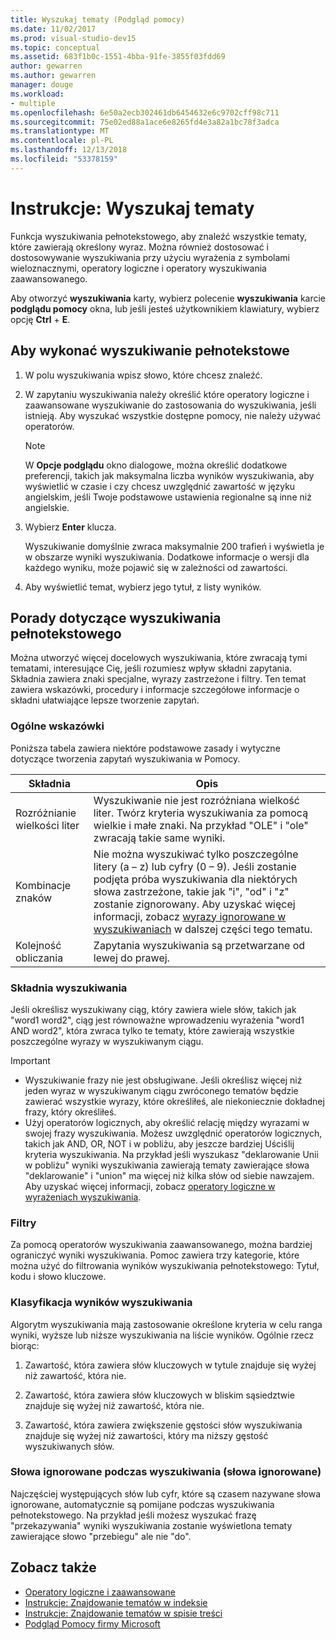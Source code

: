 ```yaml
---
title: Wyszukaj tematy (Podgląd pomocy)
ms.date: 11/02/2017
ms.prod: visual-studio-dev15
ms.topic: conceptual
ms.assetid: 683f1b0c-1551-4bba-91fe-3855f03fdd69
author: gewarren
ms.author: gewarren
manager: douge
ms.workload:
- multiple
ms.openlocfilehash: 6e50a2ecb302461db6454632e6c9702cff98c711
ms.sourcegitcommit: 75e02ed88a1ace6e8265fd4e3a82a1bc78f3adca
ms.translationtype: MT
ms.contentlocale: pl-PL
ms.lasthandoff: 12/13/2018
ms.locfileid: "53378159"
---
```

# <a name="how-to-search-for-topics"></a>Instrukcje: Wyszukaj tematy

Funkcja wyszukiwania pełnotekstowego, aby znaleźć wszystkie tematy, które zawierają określony wyraz. Można również dostosować i dostosowywanie wyszukiwania przy użyciu wyrażenia z symbolami wieloznacznymi, operatory logiczne i operatory wyszukiwania zaawansowanego.

Aby otworzyć **wyszukiwania** karty, wybierz polecenie **wyszukiwania** karcie **podglądu pomocy** okna, lub jeśli jesteś użytkownikiem klawiatury, wybierz opcję **Ctrl** + **E**.

## <a name="to-perform-a-full-text-search"></a>Aby wykonać wyszukiwanie pełnotekstowe

1.  W polu wyszukiwania wpisz słowo, które chcesz znaleźć.

2.  W zapytaniu wyszukiwania należy określić które operatory logiczne i zaawansowane wyszukiwanie do zastosowania do wyszukiwania, jeśli istnieją. Aby wyszukać wszystkie dostępne pomocy, nie należy używać operatorów.

    > [!NOTE]
    > W **Opcje podglądu** okno dialogowe, można określić dodatkowe preferencji, takich jak maksymalna liczba wyników wyszukiwania, aby wyświetlić w czasie i czy chcesz uwzględnić zawartość w języku angielskim, jeśli Twoje podstawowe ustawienia regionalne są inne niż angielskie.

3.  Wybierz **Enter** klucza.

     Wyszukiwanie domyślnie zwraca maksymalnie 200 trafień i wyświetla je w obszarze wyniki wyszukiwania. Dodatkowe informacje o wersji dla każdego wyniku, może pojawić się w zależności od zawartości.

4.  Aby wyświetlić temat, wybierz jego tytuł, z listy wyników.

## <a name="full-text-search-tips"></a>Porady dotyczące wyszukiwania pełnotekstowego

Można utworzyć więcej docelowych wyszukiwania, które zwracają tymi tematami, interesujące Cię, jeśli rozumiesz wpływ składni zapytania. Składnia zawiera znaki specjalne, wyrazy zastrzeżone i filtry. Ten temat zawiera wskazówki, procedury i informacje szczegółowe informacje o składni ułatwiające lepsze tworzenie zapytań.

### <a name="general-guidelines"></a>Ogólne wskazówki

Poniższa tabela zawiera niektóre podstawowe zasady i wytyczne dotyczące tworzenia zapytań wyszukiwania w Pomocy.

|Składnia|Opis|
|------------|-----------------|
|Rozróżnianie wielkości liter|Wyszukiwanie nie jest rozróżniana wielkość liter. Twórz kryteria wyszukiwania za pomocą wielkie i małe znaki. Na przykład "OLE" i "ole" zwracają takie same wyniki.|
|Kombinacje znaków|Nie można wyszukiwać tylko poszczególne litery (a – z) lub cyfry (0 – 9). Jeśli zostanie podjęta próba wyszukiwania dla niektórych słowa zastrzeżone, takie jak "i", "od" i "z" zostanie zignorowany. Aby uzyskać więcej informacji, zobacz [wyrazy ignorowane w wyszukiwaniach](#stopwords) w dalszej części tego tematu.|
|Kolejność obliczania|Zapytania wyszukiwania są przetwarzane od lewej do prawej.|

### <a name="search-syntax"></a>Składnia wyszukiwania

Jeśli określisz wyszukiwany ciąg, który zawiera wiele słów, takich jak "word1 word2", ciąg jest równoważne wprowadzeniu wyrażenia "word1 AND word2", która zwraca tylko te tematy, które zawierają wszystkie poszczególne wyrazy w wyszukiwanym ciągu.

> [!IMPORTANT]
> - Wyszukiwanie frazy nie jest obsługiwane. Jeśli określisz więcej niż jeden wyraz w wyszukiwanym ciągu zwróconego tematów będzie zawierać wszystkie wyrazy, które określiłeś, ale niekoniecznie dokładnej frazy, który określiłeś.
> - Użyj operatorów logicznych, aby określić relację między wyrazami w swojej frazy wyszukiwania. Możesz uwzględnić operatorów logicznych, takich jak AND, OR, NOT i w pobliżu, aby jeszcze bardziej Uściślij kryteria wyszukiwania. Na przykład jeśli wyszukasz "deklarowanie Unii w pobliżu" wyniki wyszukiwania zawierają tematy zawierające słowa "deklarowanie" i "union" ma więcej niż kilka słów od siebie nawzajem. Aby uzyskać więcej informacji, zobacz [operatory logiczne w wyrażeniach wyszukiwania](../help-viewer/logical-operators-search-expressions.md).

### <a name="filters"></a>Filtry

Za pomocą operatorów wyszukiwania zaawansowanego, można bardziej ograniczyć wyniki wyszukiwania. Pomoc zawiera trzy kategorie, które można użyć do filtrowania wyników wyszukiwania pełnotekstowego: Tytuł, kodu i słowo kluczowe.

### <a name="ranking-of-search-results"></a>Klasyfikacja wyników wyszukiwania

Algorytm wyszukiwania mają zastosowanie określone kryteria w celu ranga wyniki, wyższe lub niższe wyszukiwania na liście wyników. Ogólnie rzecz biorąc:

1.  Zawartość, która zawiera słów kluczowych w tytule znajduje się wyżej niż zawartość, która nie.

2.  Zawartość, która zawiera słów kluczowych w bliskim sąsiedztwie znajduje się wyżej niż zawartość, która nie.

3.  Zawartość, która zawiera zwiększenie gęstości słów wyszukiwania znajduje się wyżej niż zawartości, który ma niższy gęstość wyszukiwanych słów.

### <a name="stopwords"> Słowa ignorowane podczas wyszukiwania (słowa ignorowane) </a>

Najczęściej występujących słów lub cyfr, które są czasem nazywane słowa ignorowane, automatycznie są pomijane podczas wyszukiwania pełnotekstowego. Na przykład jeśli możesz wyszukać frazę "przekazywania" wyniki wyszukiwania zostanie wyświetlona tematy zawierające słowo "przebiegu" ale nie "do".

## <a name="see-also"></a>Zobacz także

- [Operatory logiczne i zaawansowane](../help-viewer/logical-operators-search-expressions.md)
- [Instrukcje: Znajdowanie tematów w indeksie](../help-viewer/find-topics-index.md)
- [Instrukcje: Znajdowanie tematów w spisie treści](../help-viewer/find-topics-toc.md)
- [Podgląd Pomocy firmy Microsoft](../help-viewer/overview.md)